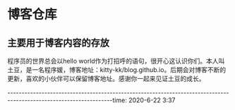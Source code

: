 # 博客仓库
## 主要用于博客内容的存放

程序员的世界总会以hello world作为打招呼的语句，很开心这认识你们。本人叫土豆，是一名程序媛，博客地址：kitty-kk/blog.github.io。后期会对博客不断的更新，喜欢的小伙伴可以保留博客地址。感谢你一起来见证土豆的成长。 

-------------------------------------------------------------------------------------------------------------------time: 2020-6-22 3:37
